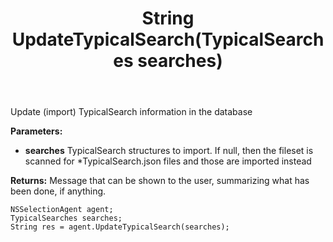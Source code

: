 ﻿---
uid: crmscript_ref_NSSelectionAgent_UpdateTypicalSearch
title: String UpdateTypicalSearch(TypicalSearches searches)
intellisense: NSSelectionAgent.UpdateTypicalSearch
keywords: NSSelectionAgent, UpdateTypicalSearch
so.topic: reference
---

Update (import) TypicalSearch information in the database

**Parameters:**
 - **searches** TypicalSearch structures to import. If null, then the fileset is scanned for *TypicalSearch.json files and those are imported instead

**Returns:** Message that can be shown to the user, summarizing what has been done, if anything.

```crmscript
NSSelectionAgent agent;
TypicalSearches searches;
String res = agent.UpdateTypicalSearch(searches);
```

